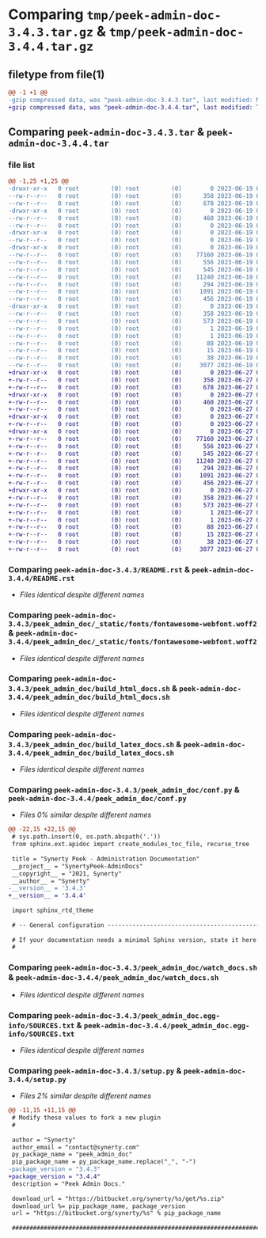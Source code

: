# Comparing `tmp/peek-admin-doc-3.4.3.tar.gz` & `tmp/peek-admin-doc-3.4.4.tar.gz`

## filetype from file(1)

```diff
@@ -1 +1 @@
-gzip compressed data, was "peek-admin-doc-3.4.3.tar", last modified: Mon Jun 19 04:43:50 2023, max compression
+gzip compressed data, was "peek-admin-doc-3.4.4.tar", last modified: Tue Jun 27 02:01:33 2023, max compression
```

## Comparing `peek-admin-doc-3.4.3.tar` & `peek-admin-doc-3.4.4.tar`

### file list

```diff
@@ -1,25 +1,25 @@
-drwxr-xr-x   0 root         (0) root         (0)        0 2023-06-19 04:43:50.347498 peek-admin-doc-3.4.3/
--rw-r--r--   0 root         (0) root         (0)      358 2023-06-19 04:43:50.347498 peek-admin-doc-3.4.3/PKG-INFO
--rw-r--r--   0 root         (0) root         (0)      678 2023-06-19 04:43:12.000000 peek-admin-doc-3.4.3/README.rst
-drwxr-xr-x   0 root         (0) root         (0)        0 2023-06-19 04:43:50.346498 peek-admin-doc-3.4.3/peek_admin_doc/
--rw-r--r--   0 root         (0) root         (0)      460 2023-06-19 04:43:12.000000 peek-admin-doc-3.4.3/peek_admin_doc/PlatformDependencyTest.py
--rw-r--r--   0 root         (0) root         (0)        0 2023-06-19 04:43:50.000000 peek-admin-doc-3.4.3/peek_admin_doc/__init__.py
-drwxr-xr-x   0 root         (0) root         (0)        0 2023-06-19 04:43:50.346498 peek-admin-doc-3.4.3/peek_admin_doc/_static/
--rw-r--r--   0 root         (0) root         (0)        0 2023-06-19 04:43:12.000000 peek-admin-doc-3.4.3/peek_admin_doc/_static/.gitkeep
-drwxr-xr-x   0 root         (0) root         (0)        0 2023-06-19 04:43:50.347498 peek-admin-doc-3.4.3/peek_admin_doc/_static/fonts/
--rw-r--r--   0 root         (0) root         (0)    77160 2023-06-19 04:43:12.000000 peek-admin-doc-3.4.3/peek_admin_doc/_static/fonts/fontawesome-webfont.woff2
--rw-r--r--   0 root         (0) root         (0)      556 2023-06-19 04:43:12.000000 peek-admin-doc-3.4.3/peek_admin_doc/build_html_docs.sh
--rw-r--r--   0 root         (0) root         (0)      545 2023-06-19 04:43:12.000000 peek-admin-doc-3.4.3/peek_admin_doc/build_latex_docs.sh
--rw-r--r--   0 root         (0) root         (0)    11240 2023-06-19 04:43:50.000000 peek-admin-doc-3.4.3/peek_admin_doc/conf.py
--rw-r--r--   0 root         (0) root         (0)      294 2023-06-19 04:43:12.000000 peek-admin-doc-3.4.3/peek_admin_doc/index.rst
--rw-r--r--   0 root         (0) root         (0)     1091 2023-06-19 04:43:12.000000 peek-admin-doc-3.4.3/peek_admin_doc/watch_docs.sh
--rw-r--r--   0 root         (0) root         (0)      456 2023-06-19 04:43:12.000000 peek-admin-doc-3.4.3/peek_admin_doc/welcome.rst
-drwxr-xr-x   0 root         (0) root         (0)        0 2023-06-19 04:43:50.346498 peek-admin-doc-3.4.3/peek_admin_doc.egg-info/
--rw-r--r--   0 root         (0) root         (0)      358 2023-06-19 04:43:50.000000 peek-admin-doc-3.4.3/peek_admin_doc.egg-info/PKG-INFO
--rw-r--r--   0 root         (0) root         (0)      573 2023-06-19 04:43:50.000000 peek-admin-doc-3.4.3/peek_admin_doc.egg-info/SOURCES.txt
--rw-r--r--   0 root         (0) root         (0)        1 2023-06-19 04:43:50.000000 peek-admin-doc-3.4.3/peek_admin_doc.egg-info/dependency_links.txt
--rw-r--r--   0 root         (0) root         (0)        1 2023-06-19 04:43:50.000000 peek-admin-doc-3.4.3/peek_admin_doc.egg-info/not-zip-safe
--rw-r--r--   0 root         (0) root         (0)       88 2023-06-19 04:43:50.000000 peek-admin-doc-3.4.3/peek_admin_doc.egg-info/requires.txt
--rw-r--r--   0 root         (0) root         (0)       15 2023-06-19 04:43:50.000000 peek-admin-doc-3.4.3/peek_admin_doc.egg-info/top_level.txt
--rw-r--r--   0 root         (0) root         (0)       38 2023-06-19 04:43:50.347498 peek-admin-doc-3.4.3/setup.cfg
--rw-r--r--   0 root         (0) root         (0)     3077 2023-06-19 04:43:50.000000 peek-admin-doc-3.4.3/setup.py
+drwxr-xr-x   0 root         (0) root         (0)        0 2023-06-27 02:01:33.951521 peek-admin-doc-3.4.4/
+-rw-r--r--   0 root         (0) root         (0)      358 2023-06-27 02:01:33.951521 peek-admin-doc-3.4.4/PKG-INFO
+-rw-r--r--   0 root         (0) root         (0)      678 2023-06-27 02:00:57.000000 peek-admin-doc-3.4.4/README.rst
+drwxr-xr-x   0 root         (0) root         (0)        0 2023-06-27 02:01:33.950521 peek-admin-doc-3.4.4/peek_admin_doc/
+-rw-r--r--   0 root         (0) root         (0)      460 2023-06-27 02:00:57.000000 peek-admin-doc-3.4.4/peek_admin_doc/PlatformDependencyTest.py
+-rw-r--r--   0 root         (0) root         (0)        0 2023-06-27 02:01:33.000000 peek-admin-doc-3.4.4/peek_admin_doc/__init__.py
+drwxr-xr-x   0 root         (0) root         (0)        0 2023-06-27 02:01:33.951521 peek-admin-doc-3.4.4/peek_admin_doc/_static/
+-rw-r--r--   0 root         (0) root         (0)        0 2023-06-27 02:00:57.000000 peek-admin-doc-3.4.4/peek_admin_doc/_static/.gitkeep
+drwxr-xr-x   0 root         (0) root         (0)        0 2023-06-27 02:01:33.951521 peek-admin-doc-3.4.4/peek_admin_doc/_static/fonts/
+-rw-r--r--   0 root         (0) root         (0)    77160 2023-06-27 02:00:57.000000 peek-admin-doc-3.4.4/peek_admin_doc/_static/fonts/fontawesome-webfont.woff2
+-rw-r--r--   0 root         (0) root         (0)      556 2023-06-27 02:00:57.000000 peek-admin-doc-3.4.4/peek_admin_doc/build_html_docs.sh
+-rw-r--r--   0 root         (0) root         (0)      545 2023-06-27 02:00:57.000000 peek-admin-doc-3.4.4/peek_admin_doc/build_latex_docs.sh
+-rw-r--r--   0 root         (0) root         (0)    11240 2023-06-27 02:01:33.000000 peek-admin-doc-3.4.4/peek_admin_doc/conf.py
+-rw-r--r--   0 root         (0) root         (0)      294 2023-06-27 02:00:57.000000 peek-admin-doc-3.4.4/peek_admin_doc/index.rst
+-rw-r--r--   0 root         (0) root         (0)     1091 2023-06-27 02:00:57.000000 peek-admin-doc-3.4.4/peek_admin_doc/watch_docs.sh
+-rw-r--r--   0 root         (0) root         (0)      456 2023-06-27 02:00:57.000000 peek-admin-doc-3.4.4/peek_admin_doc/welcome.rst
+drwxr-xr-x   0 root         (0) root         (0)        0 2023-06-27 02:01:33.951521 peek-admin-doc-3.4.4/peek_admin_doc.egg-info/
+-rw-r--r--   0 root         (0) root         (0)      358 2023-06-27 02:01:33.000000 peek-admin-doc-3.4.4/peek_admin_doc.egg-info/PKG-INFO
+-rw-r--r--   0 root         (0) root         (0)      573 2023-06-27 02:01:33.000000 peek-admin-doc-3.4.4/peek_admin_doc.egg-info/SOURCES.txt
+-rw-r--r--   0 root         (0) root         (0)        1 2023-06-27 02:01:33.000000 peek-admin-doc-3.4.4/peek_admin_doc.egg-info/dependency_links.txt
+-rw-r--r--   0 root         (0) root         (0)        1 2023-06-27 02:01:33.000000 peek-admin-doc-3.4.4/peek_admin_doc.egg-info/not-zip-safe
+-rw-r--r--   0 root         (0) root         (0)       88 2023-06-27 02:01:33.000000 peek-admin-doc-3.4.4/peek_admin_doc.egg-info/requires.txt
+-rw-r--r--   0 root         (0) root         (0)       15 2023-06-27 02:01:33.000000 peek-admin-doc-3.4.4/peek_admin_doc.egg-info/top_level.txt
+-rw-r--r--   0 root         (0) root         (0)       38 2023-06-27 02:01:33.951521 peek-admin-doc-3.4.4/setup.cfg
+-rw-r--r--   0 root         (0) root         (0)     3077 2023-06-27 02:01:33.000000 peek-admin-doc-3.4.4/setup.py
```

### Comparing `peek-admin-doc-3.4.3/README.rst` & `peek-admin-doc-3.4.4/README.rst`

 * *Files identical despite different names*

### Comparing `peek-admin-doc-3.4.3/peek_admin_doc/_static/fonts/fontawesome-webfont.woff2` & `peek-admin-doc-3.4.4/peek_admin_doc/_static/fonts/fontawesome-webfont.woff2`

 * *Files identical despite different names*

### Comparing `peek-admin-doc-3.4.3/peek_admin_doc/build_html_docs.sh` & `peek-admin-doc-3.4.4/peek_admin_doc/build_html_docs.sh`

 * *Files identical despite different names*

### Comparing `peek-admin-doc-3.4.3/peek_admin_doc/build_latex_docs.sh` & `peek-admin-doc-3.4.4/peek_admin_doc/build_latex_docs.sh`

 * *Files identical despite different names*

### Comparing `peek-admin-doc-3.4.3/peek_admin_doc/conf.py` & `peek-admin-doc-3.4.4/peek_admin_doc/conf.py`

 * *Files 0% similar despite different names*

```diff
@@ -22,15 +22,15 @@
 # sys.path.insert(0, os.path.abspath('.'))
 from sphinx.ext.apidoc import create_modules_toc_file, recurse_tree
 
 title = "Synerty Peek - Administration Documentation"
 __project__ = "SynertyPeek-AdminDocs"
 __copyright__ = "2021, Synerty"
 __author__ = "Synerty"
-__version__ = '3.4.3'
+__version__ = '3.4.4'
 
 import sphinx_rtd_theme
 
 # -- General configuration ------------------------------------------------
 
 # If your documentation needs a minimal Sphinx version, state it here.
 #
```

### Comparing `peek-admin-doc-3.4.3/peek_admin_doc/watch_docs.sh` & `peek-admin-doc-3.4.4/peek_admin_doc/watch_docs.sh`

 * *Files identical despite different names*

### Comparing `peek-admin-doc-3.4.3/peek_admin_doc.egg-info/SOURCES.txt` & `peek-admin-doc-3.4.4/peek_admin_doc.egg-info/SOURCES.txt`

 * *Files identical despite different names*

### Comparing `peek-admin-doc-3.4.3/setup.py` & `peek-admin-doc-3.4.4/setup.py`

 * *Files 2% similar despite different names*

```diff
@@ -11,15 +11,15 @@
 # Modify these values to fork a new plugin
 #
 
 author = "Synerty"
 author_email = "contact@synerty.com"
 py_package_name = "peek_admin_doc"
 pip_package_name = py_package_name.replace("_", "-")
-package_version = "3.4.3"
+package_version = "3.4.4"
 description = "Peek Admin Docs."
 
 download_url = "https://bitbucket.org/synerty/%s/get/%s.zip"
 download_url %= pip_package_name, package_version
 url = "https://bitbucket.org/synerty/%s" % pip_package_name
 
 ###############################################################################
```

